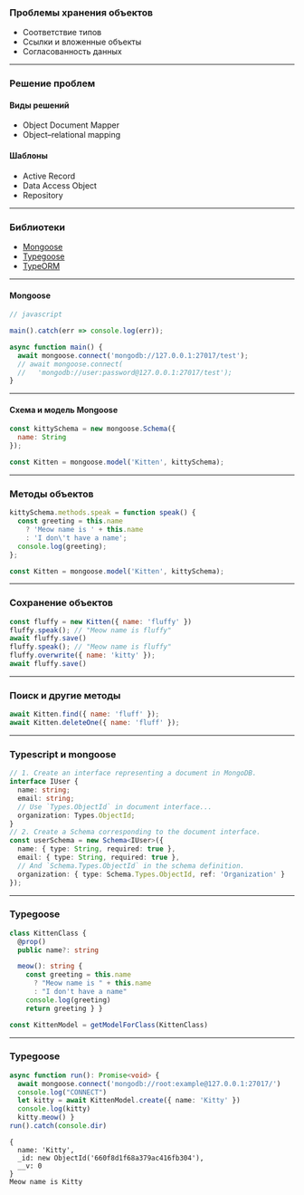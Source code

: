 ### Проблемы хранения объектов

- Соответствие типов
- Ссылки и вложенные объекты
- Согласованность данных

---

### Решение проблем

#### Виды решений

- Object Document Mapper
- Object–relational mapping

#### Шаблоны

- Active Record
- Data Access Object
- Repository

---

### Библиотеки

- [Mongoose](https://github.com/Automattic/mongoose)
- [Typegoose](https://github.com/typegoose/typegoose)
- [TypeORM](https://github.com/typeorm/typeorm)

----

#### Mongoose

```javascript
// javascript 

main().catch(err => console.log(err));

async function main() {
  await mongoose.connect('mongodb://127.0.0.1:27017/test');
  // await mongoose.connect(
  //   'mongodb://user:password@127.0.0.1:27017/test');  
}
```

---

#### Схема и модель Mongoose

```javascript
const kittySchema = new mongoose.Schema({
  name: String
});
```

```javascript
const Kitten = mongoose.model('Kitten', kittySchema);
```

---

### Методы объектов

```javascript
kittySchema.methods.speak = function speak() {
  const greeting = this.name
    ? 'Meow name is ' + this.name
    : 'I don\'t have a name';
  console.log(greeting);
};

const Kitten = mongoose.model('Kitten', kittySchema);
```

---

### Сохранение объектов

```javascript
const fluffy = new Kitten({ name: 'fluffy' })
fluffy.speak(); // "Meow name is fluffy"
await fluffy.save()
fluffy.speak(); // "Meow name is fluffy"
fluffy.overwrite({ name: 'kitty' });
await fluffy.save()
```

---

### Поиск и другие методы

```javascript
await Kitten.find({ name: 'fluff' });
await Kitten.deleteOne({ name: 'fluff' });
```

----

### Typescript и mongoose

```typescript
// 1. Create an interface representing a document in MongoDB.
interface IUser {
  name: string;
  email: string;
  // Use `Types.ObjectId` in document interface...
  organization: Types.ObjectId;
}
// 2. Create a Schema corresponding to the document interface.
const userSchema = new Schema<IUser>({
  name: { type: String, required: true },
  email: { type: String, required: true },
  // And `Schema.Types.ObjectId` in the schema definition.
  organization: { type: Schema.Types.ObjectId, ref: 'Organization' }
});
```

---

### Typegoose

```typescript
class KittenClass {
  @prop()
  public name?: string

  meow(): string {
    const greeting = this.name
      ? "Meow name is " + this.name
      : "I don't have a name"
    console.log(greeting)
    return greeting } }

const KittenModel = getModelForClass(KittenClass)
```

---

### Typegoose

```typescript
async function run(): Promise<void> {
  await mongoose.connect('mongodb://root:example@127.0.0.1:27017/')
  console.log("CONNECT")
  let kitty = await KittenModel.create({ name: 'Kitty' })
  console.log(kitty)
  kitty.meow() }
run().catch(console.dir)
```
```
{
  name: 'Kitty',
  _id: new ObjectId('660f8d1f68a379ac416fb304'),
  __v: 0
}
Meow name is Kitty
```
